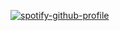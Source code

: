 
[![spotify-github-profile](https://spotify-github-profile.kittinanx.com/api/view?uid=5akiv1fuefshgjrvrmpcri13r&cover_image=true&theme=default&show_offline=false&background_color=121212&interchange=false&bar_color=b53333)](https://github.com/kittinan/spotify-github-profile)
